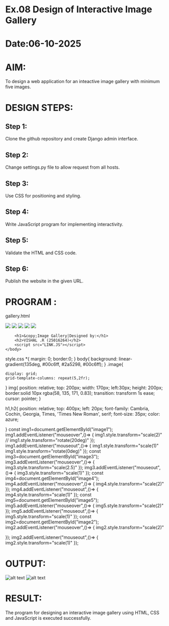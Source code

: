 # Ex.08 Design of Interactive Image Gallery
# Date:06-10-2025
# AIM:
To design a web application for an inteactive image gallery with minimum five images.

# DESIGN STEPS:
## Step 1:
Clone the github repository and create Django admin interface.

## Step 2:
Change settings.py file to allow request from all hosts.

## Step 3:
Use CSS for positioning and styling.

## Step 4:
Write JavaScript program for implementing interactivity.

## Step 5:
Validate the HTML and CSS code.

## Step 6:
Publish the website in the given URL.

# PROGRAM :
gallery.html
<html>
    <head>
        <title>Gallery</title>
        <link rel="stylesheet" href="link.css">
    </head>
    <body>
        </style>
        <div class="image">
            <img src="Screenshot 2025-10-06 211145.png" id="image1">
            <img src="WhatsApp Image 2025-10-05 at 18.08.21_ce5c7b6a.jpg" id="image2"> 
            <img src="Screenshot 2025-10-06 211353.png" id="image3">
            <img src="Screenshot 2025-10-06 211522.png" id="image4">
            <img src="Screenshot 2025-10-06 211640.png" id="image5">
        </div>
        
        <h1>&copy;Image Gallery|Designed by:</h1>
        <h2>VISHAL .R (25016264)</h2>
        <script src="LINK.JS"></script>
    </body>
</html>
style.css
*{
    margin: 0;
    border:0;
}
body{
    background: linear-gradient(135deg, #00c6ff, #2a5298, #00c6ff);
}
.image{
    
    display: grid;
    grid-template-columns: repeat(5,2fr);
}
img{
    position: relative;
    top: 200px;
    width: 170px;
    left:30px;
    height: 200px;
    border:solid 10px rgba(58, 135, 171, 0.83);
    transition: transform 1s ease;
    cursor: pointer;
}

h1,h2{
    position: relative; 
    top: 400px;
    left: 20px;
    font-family: Cambria, Cochin, Georgia, Times, 'Times New Roman', serif;
    font-size: 35px;
    color: azure;
    
}
const img1=document.getElementById("image1");
img1.addEventListener("mouseover",()=>
{
    img1.style.transform="scale(2)"
    // img1.style.transform="rotate(20deg)"
});
img1.addEventListener("mouseout",()=>
{
    img1.style.transform="scale(1)" 
    img1.style.transform="rotate(0deg)"
});
const img3=document.getElementById("image3");
img3.addEventListener("mouseover",()=>
{
    img3.style.transform="scale(2.5)"
});
img3.addEventListener("mouseout",()=>
{
    img3.style.transform="scale(1)"
});
const img4=document.getElementById("image4");
img4.addEventListener("mouseover",()=>
{
    img4.style.transform="scale(2)"
});
img4.addEventListener("mouseout",()=>
{
    img4.style.transform="scale(1)"
});
const img5=document.getElementById("image5");
img5.addEventListener("mouseover",()=>
{
    img5.style.transform="scale(2)"
});
img5.addEventListener("mouseout",()=>
{
    img5.style.transform="scale(1)"
});
const img2=document.getElementById("image2");
img2.addEventListener("mouseover",()=>
{
    img2.style.transform="scale(2)"

});
img2.addEventListener("mouseout",()=>
{
    img2.style.transform="scale(1)"
});

# OUTPUT:
![alt text](<Screenshot 2025-10-06 214536.png>)
![alt text](<Screenshot 2025-10-06 214556.png>)
# RESULT:
The program for designing an interactive image gallery using HTML, CSS and JavaScript is executed successfully.


